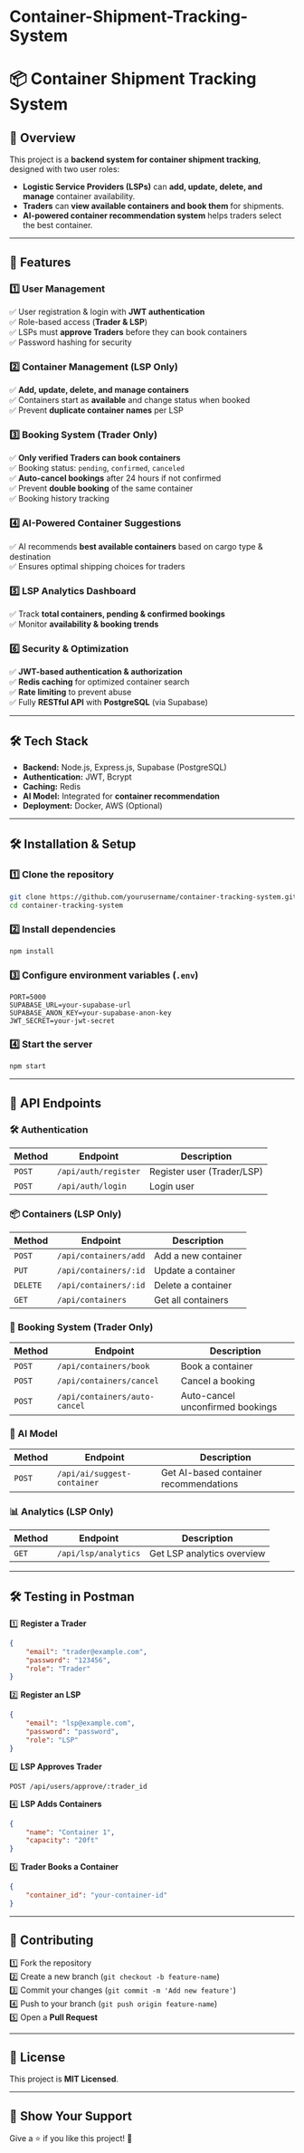 # Container-Shipment-Tracking-System
# 📦 Container Shipment Tracking System

## 🚀 Overview
This project is a **backend system for container shipment tracking**, designed with two user roles:
- **Logistic Service Providers (LSPs)** can **add, update, delete, and manage** container availability.
- **Traders** can **view available containers and book them** for shipments.
- **AI-powered container recommendation system** helps traders select the best container.

---

## 🎯 Features
### **1️⃣ User Management**
✅ User registration & login with **JWT authentication**  
✅ Role-based access (**Trader & LSP**)  
✅ LSPs must **approve Traders** before they can book containers  
✅ Password hashing for security  

### **2️⃣ Container Management (LSP Only)**
✅ **Add, update, delete, and manage containers**  
✅ Containers start as **available** and change status when booked  
✅ Prevent **duplicate container names** per LSP  

### **3️⃣ Booking System (Trader Only)**
✅ **Only verified Traders can book containers**  
✅ Booking status: `pending`, `confirmed`, `canceled`  
✅ **Auto-cancel bookings** after 24 hours if not confirmed  
✅ Prevent **double booking** of the same container  
✅ Booking history tracking  

### **4️⃣ AI-Powered Container Suggestions**
✅ AI recommends **best available containers** based on cargo type & destination  
✅ Ensures optimal shipping choices for traders  

### **5️⃣ LSP Analytics Dashboard**
✅ Track **total containers, pending & confirmed bookings**  
✅ Monitor **availability & booking trends**  

### **6️⃣ Security & Optimization**
✅ **JWT-based authentication & authorization**  
✅ **Redis caching** for optimized container search  
✅ **Rate limiting** to prevent abuse  
✅ Fully **RESTful API** with **PostgreSQL** (via Supabase)  

---

## 🛠 Tech Stack
- **Backend:** Node.js, Express.js, Supabase (PostgreSQL)
- **Authentication:** JWT, Bcrypt
- **Caching:** Redis
- **AI Model:** Integrated for **container recommendation**
- **Deployment:** Docker, AWS (Optional)

---

## 🛠 Installation & Setup
### **1️⃣ Clone the repository**
```sh
git clone https://github.com/yourusername/container-tracking-system.git
cd container-tracking-system
```

### **2️⃣ Install dependencies**
```sh
npm install
```

### **3️⃣ Configure environment variables (`.env`)**
```env
PORT=5000
SUPABASE_URL=your-supabase-url
SUPABASE_ANON_KEY=your-supabase-anon-key
JWT_SECRET=your-jwt-secret
```

### **4️⃣ Start the server**
```sh
npm start
```

---

## 📡 API Endpoints
### **🛠 Authentication**
| Method | Endpoint | Description |
|--------|---------|-------------|
| `POST` | `/api/auth/register` | Register user (Trader/LSP) |
| `POST` | `/api/auth/login` | Login user |

### **📦 Containers (LSP Only)**
| Method | Endpoint | Description |
|--------|---------|-------------|
| `POST` | `/api/containers/add` | Add a new container |
| `PUT` | `/api/containers/:id` | Update a container |
| `DELETE` | `/api/containers/:id` | Delete a container |
| `GET` | `/api/containers` | Get all containers |

### **🚢 Booking System (Trader Only)**
| Method | Endpoint | Description |
|--------|---------|-------------|
| `POST` | `/api/containers/book` | Book a container |
| `POST` | `/api/containers/cancel` | Cancel a booking |
| `POST` | `/api/containers/auto-cancel` | Auto-cancel unconfirmed bookings |

### **🤖 AI Model**
| Method | Endpoint | Description |
|--------|---------|-------------|
| `POST` | `/api/ai/suggest-container` | Get AI-based container recommendations |

### **📊 Analytics (LSP Only)**
| Method | Endpoint | Description |
|--------|---------|-------------|
| `GET` | `/api/lsp/analytics` | Get LSP analytics overview |

---

## 🛠 Testing in Postman
1️⃣ **Register a Trader**
```json
{
    "email": "trader@example.com",
    "password": "123456",
    "role": "Trader"
}
```
2️⃣ **Register an LSP**
```json
{
    "email": "lsp@example.com",
    "password": "password",
    "role": "LSP"
}
```
3️⃣ **LSP Approves Trader**
```http
POST /api/users/approve/:trader_id
```
4️⃣ **LSP Adds Containers**
```json
{
    "name": "Container 1",
    "capacity": "20ft"
}
```
5️⃣ **Trader Books a Container**
```json
{
    "container_id": "your-container-id"
}
```

---

## 🤝 Contributing
1️⃣ Fork the repository  
2️⃣ Create a new branch (`git checkout -b feature-name`)  
3️⃣ Commit your changes (`git commit -m 'Add new feature'`)  
4️⃣ Push to your branch (`git push origin feature-name`)  
5️⃣ Open a **Pull Request**  

---

## 📄 License
This project is **MIT Licensed**.

---

## 🌟 Show Your Support
Give a ⭐️ if you like this project! 🚀

